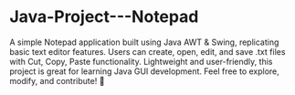 # Java-Project---Notepad
A simple Notepad application built using Java AWT &amp; Swing, replicating basic text editor features. Users can create, open, edit, and save .txt files with Cut, Copy, Paste functionality. Lightweight and user-friendly, this project is great for learning Java GUI development. Feel free to explore, modify, and contribute! 🚀
